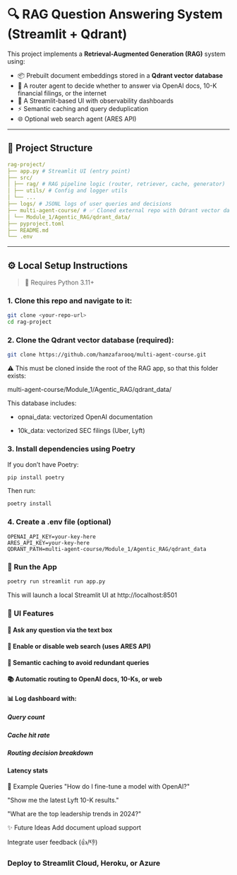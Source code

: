 # 🔍 RAG Question Answering System (Streamlit + Qdrant)

This project implements a **Retrieval-Augmented Generation (RAG)** system using:

- 📦 Prebuilt document embeddings stored in a **Qdrant vector database**
- 🧠 A router agent to decide whether to answer via OpenAI docs, 10-K financial filings, or the internet
- 💬 A Streamlit-based UI with observability dashboards
- ⚡ Semantic caching and query deduplication
- 🌐 Optional web search agent (ARES API)

---

## 📁 Project Structure
```yaml
rag-project/
├── app.py # Streamlit UI (entry point)
├── src/
│ ├── rag/ # RAG pipeline logic (router, retriever, cache, generator)
│ ├── utils/ # Config and logger utils
│ └── ...
├── logs/ # JSONL logs of user queries and decisions
├── multi-agent-course/ # ✅ Cloned external repo with Qdrant vector database
│ └── Module_1/Agentic_RAG/qdrant_data/
├── pyproject.toml
├── README.md
└── .env
```

---

## ⚙️ Local Setup Instructions

> 🐍 Requires Python 3.11+

### 1. Clone this repo and navigate to it:

```bash
git clone <your-repo-url>
cd rag-project
```
### 2. Clone the Qdrant vector database (required):
```bash
git clone https://github.com/hamzafarooq/multi-agent-course.git
```
⚠️ This must be cloned inside the root of the RAG app, so that this folder exists:

multi-agent-course/Module_1/Agentic_RAG/qdrant_data/

This database includes:

- opnai_data: vectorized OpenAI documentation

- 10k_data: vectorized SEC filings (Uber, Lyft)

### 3. Install dependencies using Poetry
If you don’t have Poetry:

```bash
pip install poetry
```
Then run:

```bash
poetry install
```
### 4. Create a .env file (optional)
```env
OPENAI_API_KEY=your-key-here
ARES_API_KEY=your-key-here
QDRANT_PATH=multi-agent-course/Module_1/Agentic_RAG/qdrant_data
``` 

### 🚀 Run the App
```bash
poetry run streamlit run app.py
```
This will launch a local Streamlit UI at http://localhost:8501

### 🧠 UI Features
#### 📝 Ask any question via the text box

#### 🔁 Enable or disable web search (uses ARES API)

#### 💾 Semantic caching to avoid redundant queries

#### 📚 Automatic routing to OpenAI docs, 10-Ks, or web

#### 📊 Log dashboard with:

##### Query count

##### Cache hit rate

##### Routing decision breakdown

#### Latency stats

📓 Example Queries
"How do I fine-tune a model with OpenAI?"

"Show me the latest Lyft 10-K results."

"What are the top leadership trends in 2024?"

✨ Future Ideas
Add document upload support

Integrate user feedback (👍/👎)

### Deploy to Streamlit Cloud, Heroku, or Azure